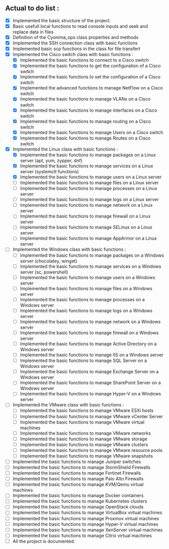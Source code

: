 ## Actual to do list :
- [x] Implemented the basic structure of the project.
- [x] Basic usefull local functions to read console inputs and seek and replace data in files
- [x] Definition of the Cyonima_ops class properties and methods 
- [x] Implemented the SSH connection class with basic functions
- [x] Implemented basic scp functions in the class for file transfert
- [x] Implemented the Cisco switch class with basic functions :
	- [x] Implemented the basic functions to connect to a Cisco switch
	- [x] Implemented the basic functions to get the configuration of a Cisco switch
	- [x] Implemented the basic functions to set the configuration of a Cisco switch
	- [x] Implemented the advanced functions to manage NetFlow on a Cisco switch
	- [x] Implemented the basic functions to manage VLANs on a Cisco switch
	- [x] Implemented the basic functions to manage interfaces on a Cisco switch
	- [x] Implemented the basic functions to manage routing on a Cisco switch
	- [x] Implemented the basic functions to manage Users on a Cisco switch
	- [x] Implemented the basic functions to manage Routes on a Cisco switch
- [x] Implemented the Linux class with basic functions :
	- [x] Implemented the basic functions to manage packages on a Linux server (apt, yum, zypper, dnf)
	- [x] Implemented the basic functions to manage services on a Linux server (systemctl functions)
	- [x] Implemented the basic functions to manage users on a Linux server
	- [ ] Implemented the basic functions to manage files on a Linux server
	- [ ] Implemented the basic functions to manage processes on a Linux server
	- [ ] Implemented the basic functions to manage logs on a Linux server
	- [ ] Implemented the basic functions to manage network on a Linux server
	- [ ] Implemented the basic functions to manage firewall on a Linux server
	- [ ] Implemented the basic functions to manage SELinux on a Linux server
	- [ ] Implemented the basic functions to manage AppArmor on a Linux server
- [ ] Implemented the Windows class with basic functions :
	- [ ] Implemented the basic functions to manage packages on a Windows server (chocolatey, winget)
	- [ ] Implemented the basic functions to manage services on a Windows server (sc, powershell)
	- [ ] Implemented the basic functions to manage users on a Windows server
	- [ ] Implemented the basic functions to manage files on a Windows server
	- [ ] Implemented the basic functions to manage processes on a Windows server
	- [ ] Implemented the basic functions to manage logs on a Windows server
	- [ ] Implemented the basic functions to manage network on a Windows server
	- [ ] Implemented the basic functions to manage firewall on a Windows server
	- [ ] Implemented the basic functions to manage Active Directory on a Windows server
	- [ ] Implemented the basic functions to manage IIS on a Windows server
	- [ ] Implemented the basic functions to manage SQL Server on a Windows server
	- [ ] Implemented the basic functions to manage Exchange Server on a Windows server
	- [ ] Implemented the basic functions to manage SharePoint Server on a Windows server
	- [ ] Implemented the basic functions to manage Hyper-V on a Windows server
- [ ] Implemented the VMware class with basic functions :
	- [ ] Implemented the basic functions to manage VMware ESXi hosts
	- [ ] Implemented the basic functions to manage VMware vCenter Server
	- [ ] Implemented the basic functions to manage VMware virtual machines
	- [ ] Implemented the basic functions to manage VMware networks
	- [ ] Implemented the basic functions to manage VMware storage
	- [ ] Implemented the basic functions to manage VMware clusters
	- [ ] Implemented the basic functions to manage VMware resource pools
	- [ ] Implemented the basic functions to manage VMware snapshots
- [ ] Implemented the basic functions to manage Juniper switches
- [ ] Implemented the basic functions to manage StormShield Firewalls
- [ ] Implemented the basic functions to manage Fortinet Firewalls
- [ ] Implemented the basic functions to manage Palo Alto Firewalls
- [ ] Implemented the basic functions to manage KVM/Qemu virtual machines
- [ ] Implemented the basic functions to manage Docker containers
- [ ] Implemented the basic functions to manage Kubernetes clusters
- [ ] Implemented the basic functions to manage OpenStack clouds
- [ ] Implemented the basic functions to manage VirtualBox virtual machines
- [ ] Implemented the basic functions to manage Proxmox virtual machines
- [ ] Implemented the basic functions to manage Hyper-V virtual machines
- [ ] Implemented the basic functions to manage XenServer virtual machines
- [ ] Implemented the basic functions to manage Citrix virtual machines
- [ ] All the project is documented.